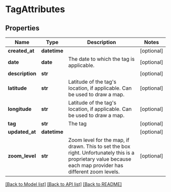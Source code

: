 # TagAttributes

## Properties
Name | Type | Description | Notes
------------ | ------------- | ------------- | -------------
**created_at** | **datetime** |  | [optional] 
**date** | **date** | The date to which the tag is applicable. | [optional] 
**description** | **str** |  | [optional] 
**latitude** | **str** | Latitude of the tag&#39;s location, if applicable. Can be used to draw a map. | [optional] 
**longitude** | **str** | Latitude of the tag&#39;s location, if applicable. Can be used to draw a map. | [optional] 
**tag** | **str** | The tag | [optional] 
**updated_at** | **datetime** |  | [optional] 
**zoom_level** | **str** | Zoom level for the map, if drawn. This to set the box right. Unfortunately this is a proprietary value because each map provider has different zoom levels. | [optional] 

[[Back to Model list]](../README.md#documentation-for-models) [[Back to API list]](../README.md#documentation-for-api-endpoints) [[Back to README]](../README.md)


